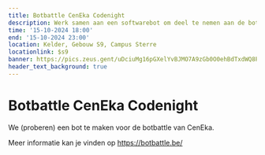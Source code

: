 ```yaml
---
title: Botbattle CenEka Codenight
description: Werk samen aan een softwarebot om deel te nemen aan de botbattle van CenEka
time: '15-10-2024 18:00'
end: '15-10-2024 23:00'
location: Kelder, Gebouw S9, Campus Sterre
locationlink: $s9
banner: https://pics.zeus.gent/uDciuMg16pGXelYvBJMO7A9zGb0O0ehBdTxdWQ8P.png
header_text_background: true
---
```


# Botbattle CenEka Codenight

We (proberen) een bot te maken voor de botbattle van CenEka. 

Meer informatie kan je vinden op https://botbattle.be/